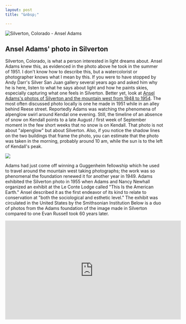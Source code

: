 ```yaml
---
layout: post
title: "&nbsp;"

---
```

![Silverton, Colorado - Ansel Adams](https://jonkalev.s3.us-west-2.amazonaws.com/20230129_silvert.jpg)


## Ansel Adams' photo in Silverton
Silverton, Colorado, is what a person interested in light dreams about. Ansel Adams knew this, as evidenced in the photo above he took in the summer of 1951.
I don't know how to describe this, but a watercolorist or photographer knows what I mean by this. 
If you were to have stopped by Andy Darr's Silver San Juan gallery several years ago and asked him why he is here, listen to what he says about light and how he paints skies, especially capturing what one feels in Silverton.
Better yet, look at <a href="https://www.archives.gov/research/ansel-adams">Ansel Adams's photos of Silverton and the mountain west from 1948 to 1954</a>.
The most often discussed photo locally is one he made in 1951 while in an alley behind Reese street.
Reportedly Adams was watching the phenomena of alpenglow swirl around Kendal one evening. Still, the timeline of an absence of snow on Kendall points to a late August / first week of September moment in the few short weeks that no snow is on Kendall. That photo is not about "alpenglow" but about Silverton. Also, if you notice the shadow lines on the two buildings that frame the photo, you can estimate that the photo was taken in the morning, probably around 10 am, while the sun is to the left of Kendall's peak.

![](https://jonkalev.s3.us-west-2.amazonaws.com/20230129_ansel-adams.jpg)
   
Adams had just come off winning a Guggenheim fellowship which he used to travel around the mountain west taking photographs; the work was so phenomenal the foundation renewed it for another year in 1949. Adams exhibited the Silverton photo in 1955 when Adams and Nancy Newhall organized an exhibit at the Le Conte Lodge called "This Is the American Earth." Ansel described it as the first endeavor of its kind to relate to conservation at "both the sociological and esthetic level." The exhibit was circulated in the United States by the Smithsonian Institution
Below is a duo of photos from the Adams foundation of the image made in Silverton compared to one Evan Russell took 60 years later.

<iframe width="560" height="315" src="https://www.youtube.com/embed/qZlovMptjyQ?controls=0&amp;start=21" title="YouTube video player" frameborder="0" allow="accelerometer; autoplay; clipboard-write; encrypted-media; gyroscope; picture-in-picture; web-share" allowfullscreen></iframe>

